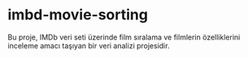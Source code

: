 # imbd-movie-sorting
 Bu proje, IMDb veri seti üzerinde film sıralama ve filmlerin özelliklerini inceleme amacı taşıyan bir veri analizi projesidir.
